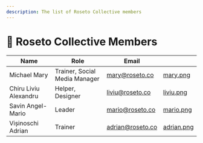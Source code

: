 ```yaml
---
description: The list of Roseto Collective members
---
```


# 🤝 Roseto Collective Members

<table data-view="cards" data-full-width="false"><thead><tr><th>Name</th><th>Role</th><th>Email</th><th data-hidden data-card-cover data-type="files"></th></tr></thead><tbody><tr><td>Michael Mary</td><td>Trainer, Social Media Manager</td><td><a href="mailto:mary@roseto.co">mary@roseto.co</a></td><td><a href="../.gitbook/assets/mary.png">mary.png</a></td></tr><tr><td>Chiru Liviu Alexandru</td><td>Helper, Designer</td><td><a href="mailto:liviu@roseto.co">liviu@roseto.co</a></td><td><a href="../.gitbook/assets/liviu.png">liviu.png</a></td></tr><tr><td>Savin Angel-Mario</td><td>Leader</td><td><a href="mailto:mario@roseto.co">mario@roseto.co</a></td><td><a href="../.gitbook/assets/mario.png">mario.png</a></td></tr><tr><td>Vișinoschi Adrian</td><td>Trainer</td><td><a href="mailto:adrian@roseto.co">adrian@roseto.co</a></td><td><a href="../.gitbook/assets/adrian.png">adrian.png</a></td></tr></tbody></table>
